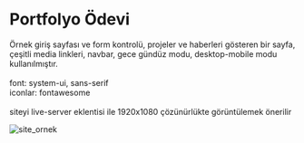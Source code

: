 # Portfolyo Ödevi

Örnek giriş sayfası ve form kontrolü, projeler ve haberleri gösteren bir sayfa, çeşitli media linkleri, navbar, gece gündüz modu, desktop-mobile modu kullanılmıştır. <br><br>
font: system-ui, sans-serif<br>
iconlar: fontawesome<br><br>
siteyi live-server eklentisi ile 1920x1080 çözünürlükte görüntülemek önerilir


![site_ornek](https://github.com/user-attachments/assets/d562eb3d-aece-485d-af34-4fd028173325)
